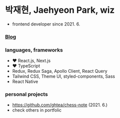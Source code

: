 # 박재현, Jaehyeon Park, wiz

- frontend developer since 2021. 6.

### [Blog](https://velog.io/@vltea)

### languages, frameworks
- ❤️ React.js, Next.js
- ❤️ TypeScript
- Redux, Redux Saga, Apollo Client, React Query
- Tailwind CSS, Theme UI, styled-components, Sass
- React Native

### personal projects
- https://github.com/ghtea/chess-note (2021. 6.)
- check others in portfolic
